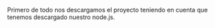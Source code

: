 Primero de todo nos descargamos el proyecto teniendo en cuenta que tenemos descargado nuestro node.js.
